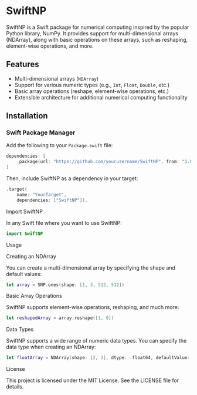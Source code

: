 # SwiftNP

SwiftNP is a Swift package for numerical computing inspired by the popular Python library, NumPy. It provides support for multi-dimensional arrays (NDArray), along with basic operations on these arrays, such as reshaping, element-wise operations, and more.

## Features

- Multi-dimensional arrays (`NDArray`)
- Support for various numeric types (e.g., `Int`, `Float`, `Double`, etc.)
- Basic array operations (reshape, element-wise operations, etc.)
- Extensible architecture for additional numerical computing functionality

## Installation

### Swift Package Manager

Add the following to your `Package.swift` file:

```swift
dependencies: [
    .package(url: "https://github.com/yourusername/SwiftNP", from: "1.0.0")
]
```

Then, include SwiftNP as a dependency in your target:

```swift
.target(
    name: "YourTarget",
    dependencies: ["SwiftNP"]),
```

Import SwiftNP

In any Swift file where you want to use SwiftNP:

```swift
import SwiftNP
```

Usage

Creating an NDArray

You can create a multi-dimensional array by specifying the shape and default values:

```swift
let array = SNP.ones(shape: [1, 3, 512, 512])
```

Basic Array Operations

SwiftNP supports element-wise operations, reshaping, and much more:

```swift
let reshapedArray = array.reshape([1, 9])
```

Data Types

SwiftNP supports a wide range of numeric data types. You can specify the data type when creating an NDArray:

```swift
let floatArray = NDArray(shape: [2, 2], dtype: .float64, defaultValue: 21.0)
```

License

This project is licensed under the MIT License. See the LICENSE file for details.